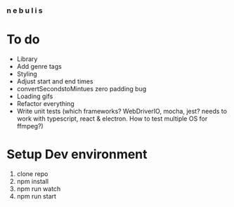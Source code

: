 ### n e b u l i s

# To do

- Library
- Add genre tags
- Styling
- Adjust start and end times
- convertSecondstoMintues zero padding bug
- Loading gifs
- Refactor everything
- Write unit tests (which frameworks? WebDriverIO, mocha, jest? needs to work with typescript, react & electron. How to test multiple OS for ffmpeg?)

# Setup Dev environment

1. clone repo
2. npm install
3. npm run watch
4. npm run start
